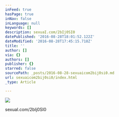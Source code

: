 ```yaml
---
inFeed: true
hasPage: true
inNav: false
inLanguage: null
keywords: []
description: sexuaI.com/2bIj0SI0
datePublished: '2016-08-28T18:01:52.122Z'
dateModified: '2016-08-28T17:45:15.718Z'
title: ''
author: []
via: {}
authors: []
publisher: {}
starred: false
sourcePath: _posts/2016-08-28-sexuaicom2bij0si0.md
url: sexuaicom2bij0si0/index.html
_type: Article

---
```

![](https://the-grid-user-content.s3-us-west-2.amazonaws.com/7f8ff324-136a-4b43-a05d-88964a47dcd0.jpg)

sexuaI.com/2bIj0SI0